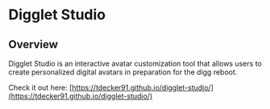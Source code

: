 # Digglet Studio

## Overview
Digglet Studio is an interactive avatar customization tool that allows users to create personalized digital avatars in preparation for the digg reboot.

Check it out here: [https://tdecker91.github.io/digglet-studio/](https://tdecker91.github.io/digglet-studio/)
